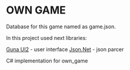 # OWN GAME

Database for this game named as game.json.

In this project used next libraries:

[Guna UI2](https://gunaui.com/) - user interface
[Json.Net](https://www.newtonsoft.com/json) - json parcer


C# implementation for own_game
